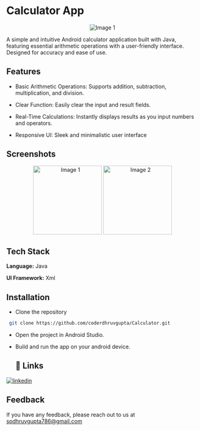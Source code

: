 
# Calculator App

<p align="center">
  <img src="https://github.com/user-attachments/assets/17303319-6f6c-47f0-87ee-e902e4901df8"  alt="Image 1">
</p>


A simple and intuitive Android calculator application built with Java, featuring essential arithmetic operations with a user-friendly interface. Designed for accuracy and ease of use.




## Features

- Basic Arithmetic Operations: Supports addition, subtraction, multiplication, and division.

- Clear Function: Easily  clear the input and result fields.
- Real-Time Calculations: Instantly displays results as you input numbers and operators.
- Responsive UI: Sleek and minimalistic user interface
## Screenshots

<p align="center">
  <img src="https://github.com/user-attachments/assets/7bae9402-8792-4a7c-a6e7-ab13e252e1bb" width="180" alt="Image 1">
  <img src="https://github.com/user-attachments/assets/f9ea9a5b-eae9-4f8d-a487-ad81dcae690b" width="180" alt="Image 2">
  
</p>

## Tech Stack

**Language:** Java

**UI Framework:** Xml


## Installation

- Clone the repository

```bash
 git clone https://github.com/coderdhruvgupta/Calculator.git
```
- Open the project in Android Studio.

- Build and run the app on your android device.
    ## 🔗 Links
[![linkedin](https://img.shields.io/badge/linkedin-0A66C2?style=for-the-badge&logo=linkedin&logoColor=white)](https://www.linkedin.com/in/coderdhruv)

## Feedback

If you have any feedback, please reach out to us at spdhruvgupta786@gmail.com
